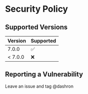 # Security Policy

## Supported Versions


| Version | Supported          |
| ------- | ------------------ |
| 7.0.0   | :white_check_mark: |
| < 7.0.0 | :x:                |

## Reporting a Vulnerability

Leave an issue and tag @dashron
